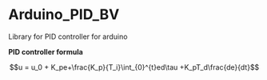 # Arduino_PID_BV
Library for PID controller for arduino


**PID controller formula**

$$u = u_0 + K_pe+\frac{K_p}{T_i}\int_{0}^{t}ed\tau +K_pT_d\frac{de}{dt}$$
